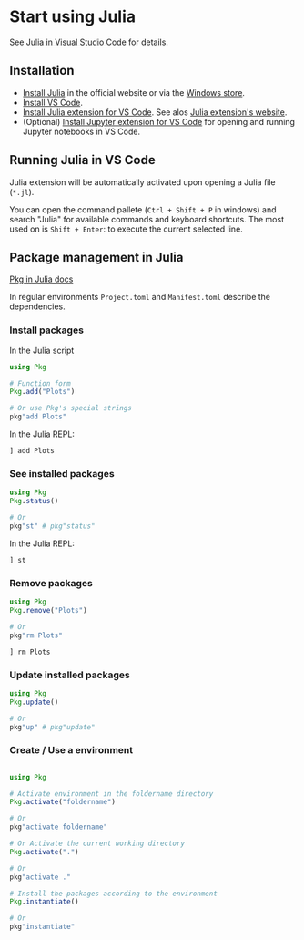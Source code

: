 # Start using Julia

See [Julia in Visual Studio Code](https://code.visualstudio.com/docs/languages/julia) for details.

## Installation

- [Install Julia](https://julialang.org/downloads/) in the official website or via the [Windows store](https://www.microsoft.com/zh-tw/p/julia/9njnww8pvkmn?rtc=1&activetab=pivot:overviewtab).
- [Install VS Code](https://code.visualstudio.com/).
- [Install Julia extension for VS Code](https://marketplace.visualstudio.com/items?itemName=julialang.language-julia). See alos [Julia extension's website](https://www.julia-vscode.org/).
- (Optional) [Install Jupyter extension for VS Code](https://marketplace.visualstudio.com/items?itemName=ms-toolsai.jupyter) for opening and running Jupyter notebooks in VS Code.

## Running Julia in VS Code

Julia extension will be automatically activated upon opening a Julia file (`*.jl`).

You can open the command pallete (`Ctrl + Shift + P` in windows) and search "Julia" for available commands and keyboard shortcuts. The most used on is `Shift + Enter`: to execute the current selected line.

## Package management in Julia

[Pkg in Julia docs](https://docs.julialang.org/en/v1/stdlib/Pkg/)

In regular environments `Project.toml` and `Manifest.toml` describe the dependencies.

### Install packages

In the Julia script

```julia
using Pkg

# Function form
Pkg.add("Plots")

# Or use Pkg's special strings
pkg"add Plots"
```


In the Julia REPL:

```julia-repl
] add Plots
```

### See installed packages

```julia
using Pkg
Pkg.status()

# Or
pkg"st" # pkg"status"

```

In the Julia REPL:

```julia-repl
] st
```

### Remove packages

```julia
using Pkg
Pkg.remove("Plots")

# Or
pkg"rm Plots"
```

```julia-repl
] rm Plots
```

### Update installed packages

```julia
using Pkg
Pkg.update()

# Or
pkg"up" # pkg"update"
```

### Create / Use a environment

```julia

using Pkg

# Activate environment in the foldername directory
Pkg.activate("foldername")

# Or
pkg"activate foldername"

# Or Activate the current working directory
Pkg.activate(".")

# Or
pkg"activate ."

# Install the packages according to the environment
Pkg.instantiate()

# Or
pkg"instantiate"
```

